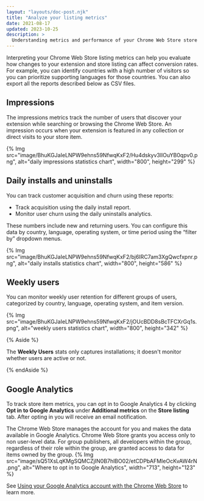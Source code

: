 ```yaml
---
layout: "layouts/doc-post.njk"
title: "Analyze your listing metrics"
date: 2021-08-17
updated: 2023-10-25
description: >
  Understanding metrics and performance of your Chrome Web Store store listing.
---
```


Interpreting your Chrome Web Store listing metrics can help you evaluate how changes to your extension and store
listing can affect conversion rates. For example, you can identify countries with a high number
of visitors so you can prioritize supporting languages for those countries. You can also export all
the reports described below as CSV files.

## Impressions

The impressions metrics track the number of users that discover your extension while searching or
browsing the Chrome Web Store. An impression occurs when your extension is featured in any
collection or direct visits to your store item.

{% Img src="image/BhuKGJaIeLNPW9ehns59NfwqKxF2/Hu4dskyv3lIOuYB0qpv0.png", alt="daily impressions
statistics chart", width="800", height="299" %}

## Daily installs and uninstalls

You can track customer acquisition and churn using these reports:
- Track acquisition using the daily install report.
- Monitor user churn using the daily uninstalls analytics.

These numbers include new and returning
  users. You can configure this data by country, language, operating system, or time period using
  the “filter by” dropdown menus.

{% Img src="image/BhuKGJaIeLNPW9ehns59NfwqKxF2/bj6IRC7am3XgQwcfxpnr.png", alt="daily installs
statistics chart", width="800", height="586" %}

## Weekly users

You can monitor weekly user retention for different groups of users, categorized by country,
language, operating system, and item version.

{% Img src="image/BhuKGJaIeLNPW9ehns59NfwqKxF2/jOUcBDD8sBcTFCXrGq1s.png", alt="weekly users
statistics chart", width="800", height="342" %}

{% Aside %}

The **Weekly Users** stats only captures installations; it doesn't monitor whether users are active or not.

{% endAside %}

## Google Analytics

To track store item metrics, you can opt in to Google Analytics 4 by clicking **Opt in to Google Analytics** under **Additional metrics** on the **Store listing** tab. After opting in you will receive an email notification.

The Chrome Web Store manages the account for you and makes the data available in Google Analytics. Chrome Web Store grants you access only to non user-level data. For group publishers, all developers within the group, regardless of their role within the group, are granted access to data for items owned by the group.
{% Img src="image/sQ51XsLqKMgSQMCZjIN0B7hlBO02/etCDPbAFMIeOcKvAW4rN.png", alt="Where to opt in to Google Analytics", width="713", height="123" %}

See [Using your Google Analytics account with the Chrome Web Store][analytics] to learn more.

[analytics]: /docs/webstore/google-analytics/

